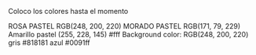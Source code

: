 Coloco los colores hasta el momento

ROSA PASTEL RGB(248, 200, 220)
MORADO PASTEL RGB(171, 79, 229)
Amarillo pastel (255, 228, 145)
#fff
Background color: RGB(248, 200, 220)
gris #818181
azul #0091ff
